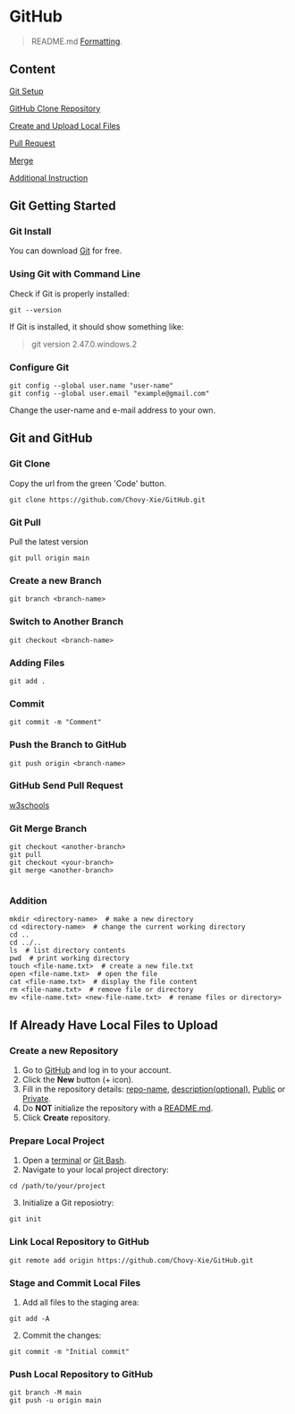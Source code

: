 # GitHub
> README.md [Formatting](https://docs.github.com/en/get-started/writing-on-github/getting-started-with-writing-and-formatting-on-github/basic-writing-and-formatting-syntax).


## Content
[Git Setup](#Git-Getting-Started)

[GitHub Clone Repository](#Git-and-GitHub)

[Create and Upload Local Files](#If-Already-Have-Local-Files-to-Upload)

[Pull Request](#GitHub-Send-Pull-Request)

[Merge](#Git-Merge-Branch)

[Additional Instruction](#Addition)


## Git Getting Started

### Git Install
You can download [Git](https://git-scm.com/) for free. 

### Using Git with Command Line
Check if Git is properly installed: 
```
git --version
```
If Git is installed, it should show something like:
> git version 2.47.0.windows.2

### Configure Git
```
git config --global user.name "user-name"
git config --global user.email "example@gmail.com"
```
Change the user-name and e-mail address to your own.


## Git and GitHub

### Git Clone
Copy the url from the green 'Code' button.
```
git clone https://github.com/Chovy-Xie/GitHub.git
```

### Git Pull
Pull the latest version
```
git pull origin main
```

### Create a new Branch
```
git branch <branch-name>
```

### Switch to Another Branch
```
git checkout <branch-name>
```

### Adding Files
```
git add .
```

### Commit
```
git commit -m "Comment"
```

### Push the Branch to GitHub
```
git push origin <branch-name>
```

### GitHub Send Pull Request
[w3schools](https://www.w3schools.com/git/git_remote_send_pull_request.asp?remote=github)

### Git Merge Branch
```
git checkout <another-branch>
git pull
git checkout <your-branch>
git merge <another-branch>


```

### Addition
```
mkdir <directory-name>  # make a new directory
cd <directory-name>  # change the current working directory
cd ..
cd ../..
ls  # list directory contents
pwd  # print working directory
touch <file-name.txt>  # create a new file.txt
open <file-name.txt>  # open the file
cat <file-name.txt>  # display the file content
rm <file-name.txt>  # remove file or directory
mv <file-name.txt> <new-file-name.txt>  # rename files or directory>
```


## If Already Have Local Files to Upload

### Create a new Repository
1. Go to [GitHub](https://github.com/) and log in to your account.
2. Click the **New** button (+ icon).
3. Fill in the repository details: <ins>repo-name</ins>, <ins>description(optional)</ins>, <ins>Public</ins> or <ins>Private</ins>.
4. Do **NOT** initialize the repository with a <ins>README.md</ins>.
5. Click **Create** repository.

### Prepare Local Project
1. Open a <ins>terminal</ins> or <ins>Git Bash</ins>.
2. Navigate to your local project directory:
```
cd /path/to/your/project
```
3. Initialize a Git reposiotry:
```
git init
```

### Link Local Repository to GitHub
```
git remote add origin https://github.com/Chovy-Xie/GitHub.git
```

### Stage and Commit Local Files
1. Add all files to the staging area:
```
git add -A
```
2. Commit the changes:
```
git commit -m "Initial commit"
```

### Push Local Repository to GitHub
```
git branch -M main
git push -u origin main
```
